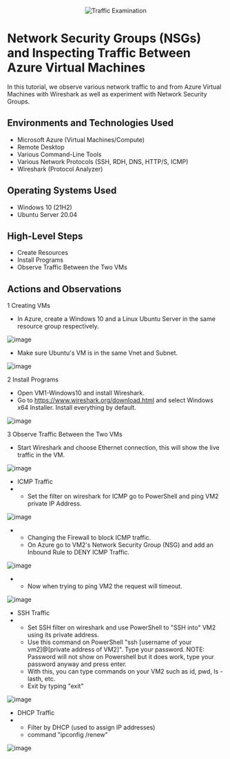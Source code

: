 <p align="center">
<img src="https://i.imgur.com/Ua7udoS.png" alt="Traffic Examination"/>
</p>

<h1>Network Security Groups (NSGs) and Inspecting Traffic Between Azure Virtual Machines</h1>
In this tutorial, we observe various network traffic to and from Azure Virtual Machines with Wireshark as well as experiment with Network Security Groups. <br />


<h2>Environments and Technologies Used</h2>

- Microsoft Azure (Virtual Machines/Compute)
- Remote Desktop
- Various Command-Line Tools
- Various Network Protocols (SSH, RDH, DNS, HTTP/S, ICMP)
- Wireshark (Protocol Analyzer)

<h2>Operating Systems Used </h2>

- Windows 10 (21H2)
- Ubuntu Server 20.04

<h2>High-Level Steps</h2>

- Create Resources
- Install Programs
- Observe Traffic Between the Two VMs

<h2>Actions and Observations</h2>

1 Creating VMs
- In Azure, create a Windows 10 and a Linux Ubuntu Server in the same resource group respectively.

![image](https://github.com/cardosoguisilva/azure-network-protocols/assets/157248613/149c0a2f-d7b2-4c9b-891f-5df14ed0385d)

- Make sure Ubuntu's VM is in the same Vnet and Subnet.

![image](https://github.com/cardosoguisilva/azure-network-protocols/assets/157248613/a3df6377-409b-4233-bfd2-f60fef43e989)

2 Install Programs
- Open VM1-Windows10 and install Wireshark.
- Go to https://www.wireshark.org/download.html and select Windows x64 Installer. Install everything by default.

![image](https://github.com/cardosoguisilva/azure-network-protocols/assets/157248613/e69aa49a-08ad-438f-9f5c-55c030d298a7)

3 Observe Traffic Between the Two VMs
- Start Wireshark and choose Ethernet connection, this will show the live traffic in the VM.

![image](https://github.com/cardosoguisilva/azure-network-protocols/assets/157248613/716350cc-ed32-440b-8b56-13fc0b9373b2)

- ICMP Traffic
- - Set the filter on wireshark for ICMP go to PowerShell and ping VM2 private IP Address.

![image](https://github.com/cardosoguisilva/azure-network-protocols/assets/157248613/acfca517-0d07-4188-9a03-43f27a2bbf60)

  - - Changing the Firewall to block ICMP traffic.
    - On Azure go to VM2's Network Security Group (NSG) and add an Inbound Rule to DENY ICMP Traffic.
      
![image](https://github.com/cardosoguisilva/azure-network-protocols/assets/157248613/857d4347-b07d-4da0-91b8-d6b829f4f23b)
   
  - - Now when trying to ping VM2 the request will timeout.
    
![image](https://github.com/cardosoguisilva/azure-network-protocols/assets/157248613/fbeaff72-5011-42fc-a117-5d4b185b6ae1)
  
- SSH Traffic
- - Set SSH filter on wireshark and use PowerShell to "SSH into" VM2 using its private address.
  - Use this command on PowerShell "ssh [username of your vm2]@[private address of VM2]". Type your password. NOTE: Password will not show on Powershell but it does work, type your password anyway and press enter.
  - With this, you can type commands on your VM2 such as id, pwd, ls -lasth, etc.
  - Exit by typing "exit"

![image](https://github.com/cardosoguisilva/azure-network-protocols/assets/157248613/85fd1c35-0c4c-4698-b599-58792f167fb0)

 
- DHCP Traffic
- - Filter by DHCP (used to assign IP addresses)
  - command "ipconfig /renew"

![image](https://github.com/cardosoguisilva/azure-network-protocols/assets/157248613/3b84ebae-ebbd-4bc6-9377-ad799bab7511)


  

 

